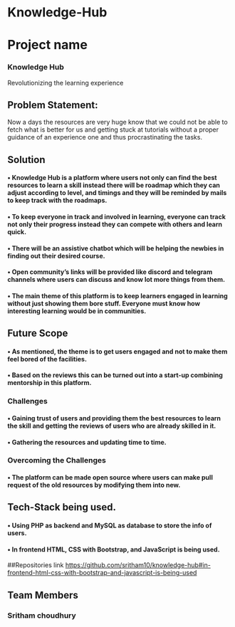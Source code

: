 # Knowledge-Hub
# Project name
### Knowledge Hub
Revolutionizing the learning experience 
## Problem Statement:
Now a days the resources are very huge know that we could not be able to fetch what is better for us and getting stuck at tutorials without a proper guidance of an experience one and thus procrastinating the tasks.
## Solution
#### •	Knowledge Hub is a platform where users not only can find the best resources to learn a skill instead there will be roadmap which they can adjust according to level, and timings and they will be reminded by mails to keep track with the roadmaps.
#### •	To keep everyone in track and involved in learning, everyone can track not only their progress instead they can compete with others and learn quick.
#### •	There will be an assistive chatbot which will be helping the newbies in finding out their desired course.
#### •	Open community’s links will be provided like discord and telegram channels where users can discuss and know lot more things from them.
#### •	The main theme of this platform is to keep learners engaged in learning without just showing them bore stuff. Everyone must know how interesting learning would be in communities.
## Future Scope
#### •	As mentioned, the theme is to get users engaged and not to make them feel bored of the facilities.
#### •	Based on the reviews this can be turned out into a start-up combining mentorship in this platform.
### Challenges

#### •	Gaining trust of users and providing them the best resources to learn the skill and getting the reviews of users who are already skilled in it.
#### •	Gathering the resources and updating time to time.
### Overcoming the Challenges
#### •	The platform can be made open source where users can make pull request of the old resources by modifying them into new.
## Tech-Stack being used.
#### •	Using PHP as backend and MySQL as database to store the info of users.
#### •	In frontend HTML, CSS with Bootstrap, and JavaScript is being used.
##Repositories link
https://github.com/sritham10/knowledge-hub#in-frontend-html-css-with-bootstrap-and-javascript-is-being-used


## Team Members
### Sritham choudhury
